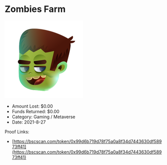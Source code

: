 # Zombies Farm
![Zombies Farm](/rektimages/Zombies-Farm.png)
- Amount Lost: $0.00
- Funds Returned: $0.00
- Category: Gaming / Metaverse
- Date: 2021-8-27



Proof Links:
- [https://bscscan.com/token/0x99d6b719d78f75a0a8f34d7443630df58973ff41](https://bscscan.com/token/0x99d6b719d78f75a0a8f34d7443630df58973ff41)


